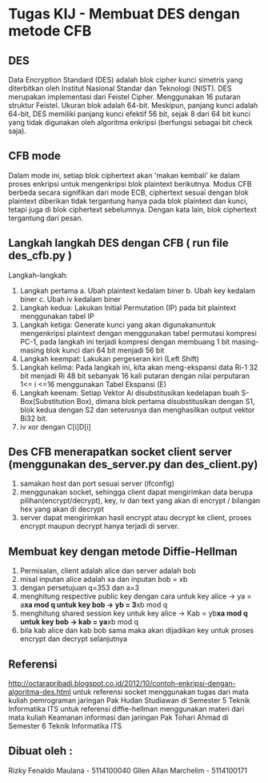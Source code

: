 # Tugas KIJ - Membuat DES dengan metode CFB

## DES
Data Encryption Standard (DES) adalah blok cipher kunci simetris yang diterbitkan oleh Institut Nasional Standar dan Teknologi (NIST). 
DES merupakan implementasi dari Feistel Cipher. Menggunakan 16 putaran struktur Feistel. Ukuran blok adalah 64-bit. Meskipun, panjang kunci adalah 64-bit, DES memiliki panjang kunci efektif 56 bit, sejak 8 dari 64 bit kunci yang tidak digunakan oleh algoritma enkripsi (berfungsi sebagai bit check saja).

## CFB mode
Dalam mode ini, setiap blok ciphertext akan 'makan kembali' ke dalam proses enkripsi untuk mengenkripsi blok plaintext berikutnya. Modus CFB berbeda secara signifikan dari mode ECB, ciphertext sesuai dengan blok plaintext diberikan tidak tergantung hanya pada blok plaintext dan kunci, tetapi juga di blok ciphertext sebelumnya. Dengan kata lain, blok ciphertext tergantung dari pesan. 

## Langkah langkah DES dengan CFB ( run file des_cfb.py )
Langkah-langkah:
  1.	Langkah pertama
    a.	Ubah plaintext kedalam biner
    b.	Ubah key kedalam biner
    c.  Ubah iv kedalam biner
  2.	Langkah kedua: Lakukan Initial Permutation (IP) pada bit plaintext menggunakan tabel IP
  3.	Langkah ketiga: Generate kunci yang akan digunakanuntuk mengenkripsi plaintext dengan menggunakan tabel permutasi kompresi PC-1,         pada langkah ini terjadi kompresi dengan membuang 1 bit masing-masing blok kunci dari 64 bit menjadi 56 bit
  4.	Langkah keempat: Lakukan pergeseran kiri (Left Shift)
  5.	Langkah kelima: Pada langkah ini, kita akan meng-ekspansi data Ri-1 32 bit menjadi Ri 48 bit sebanyak 16 kali putaran dengan nilai       perputaran 1<= i <=16 menggunakan Tabel Ekspansi (E)
  6.	Langkah keenam: Setiap Vektor Ai disubstitusikan kedelapan buah S-Box(Substitution Box), dimana blok pertama disubstitusikan
      dengan S1, blok kedua dengan S2 dan seterusnya dan menghasilkan output vektor Bi32 bit.
  7.  iv xor dengan C[i]D[i]

## Des CFB menerapatkan socket client server (menggunakan des_server.py dan des_client.py)
  1. samakan host dan port sesuai server (ifconfig)
  2. menggunakan socket, sehingga client dapat mengirimkan data berupa pilihan(encrypt/decrypt), key, iv dan text yang akan di encrypt / 
     bilangan hex yang akan di decrypt
  3. server dapat mengirimkan hasil encrypt atau decrypt ke client, proses encrypt maupun decrypt hanya terjadi di server.

## Membuat key dengan metode Diffie-Hellman
  1. Permisalan, client adalah alice dan server adalah bob
  2. misal inputan alice adalah xa dan inputan bob = xb
  3. dengan persetujuan q=353 dan a=3
  4. menghitung respective public key dengan cara
      untuk key alice -> ya = a**xa mod q
      untuk key bob   -> yb = 3**xb mod q
  5. menghitung shared session key
      untuk key alice -> Kab = yb**xa mod q
      untuk key bob   -> kab = ya**xb mod q
  6. bila kab alice dan kab bob sama maka akan dijadikan key untuk proses encrypt dan decrypt selanjutnya
  
## Referensi
  http://octarapribadi.blogspot.co.id/2012/10/contoh-enkripsi-dengan-algoritma-des.html
  untuk referensi socket menggunakan tugas dari mata kuliah pemrograman jaringan Pak Hudan Studiawan di Semester 5 Teknik Informatika ITS
  untuk referensi diffie-hellman menggunakan materi dari mata kuliah Keamanan informasi dan jaringan Pak Tohari Ahmad di Semester 6 Teknik Informatika ITS

## Dibuat oleh :
   Rizky Fenaldo Maulana  - 5114100040
   Gllen Allan Marchelim  - 5114100171
